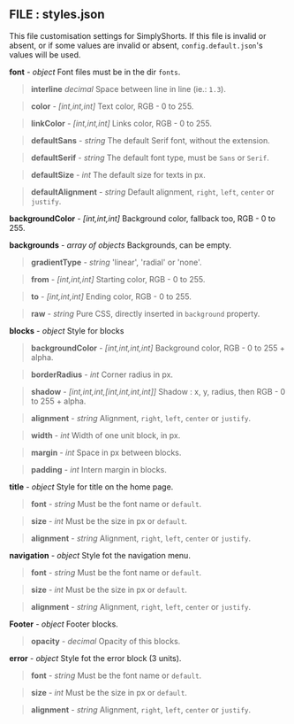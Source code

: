 ## FILE : styles.json
This file customisation settings for SimplyShorts.
If this file is invalid or absent, or if some values are invalid or absent, `config.default.json`'s values will be used.

**font** - *object*	Font files must be in the dir `fonts`.

>**interline** *decimal* Space between line in line (ie.: `1.3`).

>**color** - *[int,int,int]* 	Text color, RGB - 0 to 255.

>**linkColor** - *[int,int,int]* 	Links color, RGB - 0 to 255.

>**defaultSans** - *string* 	The default Serif font, without the extension.

>**defaultSerif** - *string* The default font type, must be `Sans` or `Serif`.

>**defaultSize** - *int* The default size for texts in px.

>**defaultAlignment** - *string* Default alignment, `right`, `left`, `center` or `justify`.

**backgroundColor** - *[int,int,int]* Background color, fallback too, RGB - 0 to 255.

**backgrounds** - *array of objects*	Backgrounds, can be empty.

>**gradientType** - *string* 'linear', 'radial' or 'none'.

>**from** - *[int,int,int]* Starting color, RGB - 0 to 255.

>**to** - *[int,int,int]* Ending color, RGB - 0 to 255.

>**raw** - *string* Pure CSS, directly inserted in `background` property.

**blocks** - *object* Style for blocks

>**backgroundColor** - *[int,int,int,int]* Background color, RGB - 0 to 255 + alpha.

>**borderRadius** - *int* Corner radius in px.

>**shadow** - *[int,int,int,[int,int,int,int]]* Shadow : x, y, radius, then RGB - 0 to 255 + alpha.

>**alignment** - *string* Alignment, `right`, `left`, `center` or `justify`.

>**width** - *int* Width of one unit block, in px.

>**margin** - *int* Space in px between blocks.

>**padding** - *int* Intern margin in blocks.

**title** - *object* Style for title on the home page.

>**font** - *string* Must be the font name or `default`.

>**size** - *int* Must be the size in px or `default`.

>**alignment** - *string* Alignment, `right`, `left`, `center` or `justify`.

**navigation** - *object* Style fot the navigation menu.

>**font** - *string* Must be the font name or `default`.

>**size** - *int* Must be the size in px or `default`.

>**alignment** - *string* Alignment, `right`, `left`, `center` or `justify`.

**Footer** - *object* Footer blocks.

>**opacity** - *decimal* Opacity of this blocks.

**error** - *object* Style fot the error block (3 units).

>**font** - *string* Must be the font name or `default`.

>**size** - *int* Must be the size in px or `default`.

>**alignment** - *string* Alignment, `right`, `left`, `center` or `justify`.